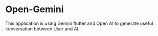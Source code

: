 # Open-Gemini

This application is using Gemini flutter and Open AI to generate useful conversation between User and AI.
